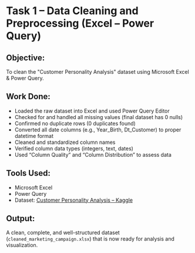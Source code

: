 # Task 1 – Data Cleaning and Preprocessing (Excel – Power Query)

## Objective:
To clean the "Customer Personality Analysis" dataset using Microsoft Excel & Power Query.

## Work Done:

- Loaded the raw dataset into Excel and used Power Query Editor
- Checked for and handled all missing values (final dataset has 0 nulls)
- Confirmed no duplicate rows (0 duplicates found)
- Converted all date columns (e.g., Year_Birth, Dt_Customer) to proper datetime format
- Cleaned and standardized column names
- Verified column data types (integers, text, dates)
- Used “Column Quality” and “Column Distribution” to assess data

## Tools Used:
- Microsoft Excel
- Power Query
- Dataset: [Customer Personality Analysis – Kaggle](https://www.kaggle.com/datasets/imakash3011/customer-personality-analysis)

## Output:
A clean, complete, and well-structured dataset (`cleaned_marketing_campaign.xlsx`) that is now ready for analysis and visualization.
